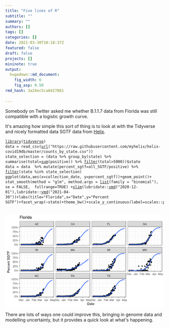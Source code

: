```yaml
---
title: "Five lines of R"
subtitle: ""
summary: ""
authors: []
tags: []
categories: []
date: 2021-03-30T10:18:37Z
featured: false
draft: false
projects: []
mininote: true
output: 
  hugodown::md_document:
    fig_width: 6 
    fig_asp: 0.59
rmd_hash: 3a24ec5ca8427881

---
```


Somebody on Twitter asked me whether B.1.1.7 data from Florida was still compatible with a logistic growth curve.

It's amazing how simple this sort of thing is to look at with the Tidyverse and nicely formatted data SGTF data from [Helix](https://github.com/myhelix/helix-covid19db).

<div class="highlight">

<pre class='chroma'><code class='language-r' data-lang='r'><span class='kr'><a href='https://rdrr.io/r/base/library.html'>library</a></span><span class='o'>(</span><span class='nv'><a href='http://tidyverse.tidyverse.org'>tidyverse</a></span><span class='o'>)</span>
<span class='nv'>data</span> <span class='o'>=</span> <span class='nf'>read_csv</span><span class='o'>(</span><span class='nf'><a href='https://rdrr.io/r/base/connections.html'>url</a></span><span class='o'>(</span><span class='s'>"https://raw.githubusercontent.com/myhelix/helix-covid19db/master/counts_by_state.csv"</span><span class='o'>)</span><span class='o'>)</span>
<span class='nv'>state_selection</span> <span class='o'>=</span> <span class='o'>(</span><span class='nv'>data</span> <span class='o'>%&gt;%</span> <span class='nf'>group_by</span><span class='o'>(</span><span class='nv'>state</span><span class='o'>)</span> <span class='o'>%&gt;%</span> <span class='nf'>summarise</span><span class='o'>(</span>total<span class='o'>=</span><span class='nf'><a href='https://rdrr.io/r/base/sum.html'>sum</a></span><span class='o'>(</span><span class='nv'>positive</span><span class='o'>)</span><span class='o'>)</span> <span class='o'>%&gt;%</span> <span class='nf'><a href='https://rdrr.io/r/stats/filter.html'>filter</a></span><span class='o'>(</span><span class='nv'>total</span><span class='o'>&gt;</span><span class='m'>5000</span><span class='o'>)</span><span class='o'>)</span><span class='o'>$</span><span class='nv'>state</span>
<span class='nv'>data</span> <span class='o'>=</span> <span class='nv'>data</span>  <span class='o'>%&gt;%</span> <span class='nf'>mutate</span><span class='o'>(</span>percent_sgtf<span class='o'>=</span><span class='nv'>all_SGTF</span><span class='o'>/</span><span class='nv'>positive</span><span class='o'>)</span> <span class='o'>%&gt;%</span> <span class='nf'><a href='https://rdrr.io/r/stats/filter.html'>filter</a></span><span class='o'>(</span><span class='nv'>state</span> <span class='o'>%in%</span> <span class='nv'>state_selection</span><span class='o'>)</span>
<span class='nf'>ggplot</span><span class='o'>(</span><span class='nv'>data</span>,<span class='nf'>aes</span><span class='o'>(</span>x<span class='o'>=</span><span class='nv'>collection_date</span>, y<span class='o'>=</span><span class='nv'>percent_sgtf</span><span class='o'>)</span><span class='o'>)</span><span class='o'>+</span><span class='nf'>geom_point</span><span class='o'>(</span><span class='o'>)</span><span class='o'>+</span> <span class='nf'>stat_smooth</span><span class='o'>(</span>method <span class='o'>=</span> <span class='s'>"glm"</span>, method.args <span class='o'>=</span> <span class='nf'><a href='https://rdrr.io/r/base/list.html'>list</a></span><span class='o'>(</span>family <span class='o'>=</span> <span class='s'>"binomial"</span><span class='o'>)</span>, se <span class='o'>=</span> <span class='kc'>FALSE</span>,  fullrange<span class='o'>=</span><span class='kc'>TRUE</span><span class='o'>)</span> <span class='o'>+</span><span class='nf'><a href='https://rdrr.io/r/graphics/plot.window.html'>xlim</a></span><span class='o'>(</span><span class='nf'>lubridate</span><span class='nf'>::</span><span class='nf'><a href='http://lubridate.tidyverse.org/reference/ymd.html'>ymd</a></span><span class='o'>(</span><span class='s'>"2020-12-01"</span><span class='o'>)</span>,<span class='nf'>lubridate</span><span class='nf'>::</span><span class='nf'><a href='http://lubridate.tidyverse.org/reference/ymd.html'>ymd</a></span><span class='o'>(</span><span class='s'>"2021-04-30"</span><span class='o'>)</span><span class='o'>)</span><span class='o'>+</span><span class='nf'>labs</span><span class='o'>(</span>title<span class='o'>=</span><span class='s'>"Florida"</span>,x<span class='o'>=</span><span class='s'>"Date"</span>,y<span class='o'>=</span><span class='s'>"Percent SGTF"</span><span class='o'>)</span><span class='o'>+</span><span class='nf'>facet_wrap</span><span class='o'>(</span><span class='o'>~</span><span class='nv'>state</span><span class='o'>)</span><span class='o'>+</span><span class='nf'>theme_bw</span><span class='o'>(</span><span class='o'>)</span><span class='o'>+</span><span class='nf'>scale_y_continuous</span><span class='o'>(</span>label<span class='o'>=</span><span class='nf'>scales</span><span class='nf'>::</span><span class='nv'><a href='https://scales.r-lib.org/reference/label_percent.html'>percent</a></span><span class='o'>)</span>

</code></pre>
<img src="figs/unnamed-chunk-1-1.png" width="700px" style="display: block; margin: auto;" />

</div>

There are lots of ways one could improve this, bringing in genome data and modelling uncertainty, but it provides a quick look at what's happening.

